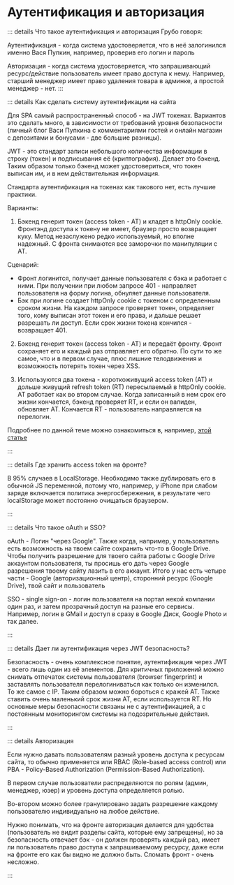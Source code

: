 # Аутентификация и авторизация

::: details Что такое аутентификация и авторизация
Грубо говоря:

Аутентификация - когда система удостоверяется, что в неё залогинился именно Вася Пупкин, например, проверив его логин и пароль

Авторизация - когда система удостоверяется, что запрашивающий ресурс/действие пользователь имеет право доступа к нему. Например, старший менеджер имеет право удаления товара в админке, а простой менеджер - нет.
:::

::: details Как сделать систему аутентификации на сайта

Для SPA самый распространенный способ - на JWT токенах. Вариантов это сделать много, в зависимости от требований уровня безопасности (личный блог Васи Пупкина с комментариями гостей и онлайн магазин с депозитами и бонусами - две большие разницы).

JWT - это стандарт записи небольшого количества информации в строку (токен) и подписывания её (криптография). Делает это бэкенд. Таким образом только бэкенд может удостовериться, что токен выписан им, и в нем действительная информация.

Стандарта аутентификация на токенах как такового нет, есть лучшие практики.

Варианты:

1. Бэкенд генерит токен (access token - AT) и кладет в httpOnly cookie. Фронтэнд доступа к токену не имеет, браузер просто возвращает куку. Метод незаслужено редко используемый, но вполне надежный. С фронта снимаются все заморочки по манипуляции с АТ.

Сценарий:

- Фронт логинится, получает данные пользователя с бэка и работает с ними. При получении при любом запросе 401 - направляет пользователя на форму логина, обнуляет данные пользователя.
- Бэк при логине создает httpOnly cookie с токеном с определенным сроком жизни. На каждом запросе проверяет токен, определяет того, кому выписан этот токен и его права, и дальше решает разрешать ли доступ. Если срок жизни токена кончился - возвращает 401.

2. Бэкенд генерит токен (access token - AT) и передаёт фронту. Фронт сохраняет его и каждый раз отправляет его обратно. По сути то же самое, что и в первом случае, плюс лишние телодвижения и возможность потерять токен через XSS.

3. Используются два токена - короткоживущий access token (AT) и дольше живущий refresh token (RT) пересылаемый в httpOnly cookie. AT работает как во втором случае. Когда записанный в нем срок его жизни кончается, бэкенд проверяет RT, и если он валиден, обновляет AT. Кончается RT - пользователь направляется на перелогин.

Подробнее по данной теме можно ознакомиться в, например, [этой статье](https://habr.com/ru/articles/710552/)

:::

::: details Где хранить access token на фронте?

В 95% случаев в LocalStorage. Необходимо также дублировать его в обычной JS переменной, потому что, например, у iPhone при слабом заряде включается политика энергосбережения, в результате чего localStorage может постоянно очищаться браузером.

:::

::: details Что такое oAuth и SSO?

oAuth - Логин "через Google". Также когда, например, у пользователь есть возможность на твоем сайте сохранить что-то в Google Drive. Чтобы получить разрешение для твоего сайта работы с Google Drive аккаунтом пользователя, ты просишь его дать через Google разрешения твоему сайту лазить в его аккаунт. Итого у нас есть четыре части - Google (авторизационный центр), сторонний ресурс (Google Drive), твой сайт и пользователь

SSO - single sign-on - логин пользователя на портал некой компании один раз, и затем прозрачный доступ на разные его сервисы. Например, логин в GMail и доступ в сразу в Google Диск, Google Photo и так далее.

:::

::: details Дает ли аутентификация через JWT безопасность?

Безопасность - очень комплексное понятие, аутентификация через JWT - всего лишь один из её элементов. Для критичных приложений можно снимать отпечаток системы пользователя (browser fingerprint) и заставлять пользователя перелогиниваться как только он изменился. То же самое с IP. Таким образом можно бороться с кражей АТ. Также ставить очень маленький срок жизни AT, если используется RT. Но основные меры безопасности связаны не с аутентификацией, а с постоянным мониторингом системы на подозрительные действия.

:::

::: details Авторизация

Если нужно давать пользователям разный уровень доступа к ресурсам сайта, то обычно применяется или RBAC (Role-based access control) или PBA - Policy-Based Authorization (Permission-Based Authorization).

В первом случае пользователи распределяются по ролям (админ, менеджер, юзер) и уровень доступа определяется ролью.

Во-втором можно более гранулировано задать разрешение каждому пользователю индивидуально на любое действие.

Нужно понимать, что на фронте авторизация делается для удобства (пользователь не видит разделы сайта, которые ему запрещены), но за безопасность отвечает бэк - он должен проверять каждый раз, имеет ли пользователь право доступа к запрашиваемому ресурсу, даже если на фронте его как бы видно не должно быть. Сломать фронт - очень несложно.

:::
